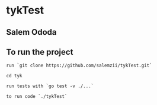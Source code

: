 # tykTest

## Salem Ododa

## To run the project
    run `git clone https://github.com/salemzii/tykTest.git`
    
    cd tyk
    
    run tests with `go test -v ./...`
    
    to run code `./tykTest`
